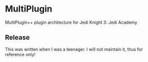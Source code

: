 # MultiPlugin

MultiPlugin++ plugin architecture for Jedi Knight 3: Jedi Academy

## Release

This was written when I was a teenager. I will not maintain it, thus for reference only!